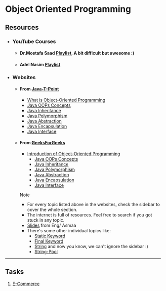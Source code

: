 # Object Oriented Programming

## Resources

- ### YouTube Courses

  - #### Dr.Mostafa Saad [Playlist](https://youtube.com/playlist?list=PLPt2dINI2MIbMba7tpx3qvmgOsDlpITwG), A bit difficult but awesome :)
  - #### Adel Nasim [Playlist](https://youtube.com/playlist?list=PLCInYL3l2AagY7fFlhCrjpLiIFybW3yQv)

- ### Websites

  - #### From [Java-T-Point](https://www.javatpoint.com)

    - [What is Object-Oriented Programming](https://www.javatpoint.com/what-is-object-oriented-programming)
    - [Java OOPs Concepts](https://www.javatpoint.com/java-oops-concepts)
    - [Java Inheritance](https://www.javatpoint.com/inheritance-in-java)
    - [Java Polymorphism](https://www.javatpoint.com/runtime-polymorphism-in-java)
    - [Java Abstraction](https://www.javatpoint.com/abstract-class-in-java)
    - [Java Encapsulation](https://www.javatpoint.com/encapsulation)
    - [Java Interface](https://www.javatpoint.com/interface-in-java)

  - #### From [GeeksForGeeks](https://www.geeksforgeeks.org)
    - [Introduction of Object-Oriented Programming](https://www.geeksforgeeks.org/introduction-of-object-oriented-programming/)
        - [Java OOPs Concepts](https://www.geeksforgeeks.org/object-oriented-programming-oops-concept-in-java/)
        - [Java Inheritance](https://www.geeksforgeeks.org/inheritance-in-java/)
        - [Java Polymorphism](https://www.geeksforgeeks.org/polymorphism-in-java/)
        - [Java Abstraction](https://www.geeksforgeeks.org/abstract-classes-in-java/)
        - [Java Encapsulation](https://www.geeksforgeeks.org/encapsulation-in-java/)
        - [Java Interface](https://www.geeksforgeeks.org/interfaces-in-java/)
    > [!NOTE]
    >
    > - For every topic listed above in the websites, check the sidebar to cover the whole section.
    > - The internet is full of resources. Feel free to search if you got stuck in any topic.
    > - [Slides](https://drive.google.com/file/d/1M8iZOAPkwwOuhADfC4W8486TzNXRN8w_/view?usp=drive_link) from Eng/ Asmaa
    > - There's some other individual topics like:
    >   - [Static Keyword](https://www.javatpoint.com/static-keyword-in-java)
    >   - [Final Keyword](https://www.javatpoint.com/final-keyword)
    >   - [String](https://www.javatpoint.com/java-string) and now you know, we can't ignore the sidebar :)
    >   - [String-Pool](https://www.javatpoint.com/string-pool-in-java)

<hr>

## Tasks

1. [E-Commerce](Task1)
